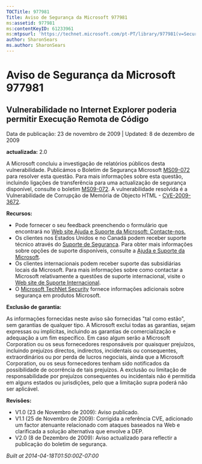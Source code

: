 ```yaml
---
TOCTitle: 977981
Title: Aviso de Segurança da Microsoft 977981
ms:assetid: 977981
ms:contentKeyID: 61233961
ms:mtpsurl: 'https://technet.microsoft.com/pt-PT/library/977981(v=Security.10)'
author: SharonSears
ms.author: SharonSears
---
```


Aviso de Segurança da Microsoft 977981
======================================

Vulnerabilidade no Internet Explorer poderia permitir Execução Remota de Código
-------------------------------------------------------------------------------

Data de publicação: 23 de novembro de 2009 | Updated: 8 de dezembro de 2009

**actualizada:** 2.0

A Microsoft concluiu a investigação de relatórios públicos desta vulnerabilidade. Publicámos o Boletim de Segurança Microsoft [MS09-072](http://go.microsoft.com/fwlink/?linkid=169404) para resolver esta questão. Para mais informações sobre esta questão, incluindo ligações de transferência para uma actualização de segurança disponível, consulte o boletim [MS09-072](http://go.microsoft.com/fwlink/?linkid=169404). A vulnerabilidade resolvida é a Vulnerabilidade de Corrupção de Memória de Objecto HTML - [CVE-2009-3672](http://www.cve.mitre.org/cgi-bin/cvename.cgi?name=cve-2009-3672).

**Recursos:**

-   Pode fornecer o seu feedback preenchendo o formulário que encontrará no [Web site Ajuda e Suporte da Microsoft: Contacte-nos.](https://support.microsoft.com/common/survey.aspx?scid=sw;en;1257&amp;showpage=1&amp;ws=technet&amp;sd=tech)
-   Os clientes nos Estados Unidos e no Canadá podem receber suporte técnico através do [Suporte de Segurança](http://go.microsoft.com/fwlink/?linkid=21131). Para obter mais informações sobre opções de suporte disponíveis, consulte a [Ajuda e Suporte da Microsoft](http://support.microsoft.com/).
-   Os clientes internacionais podem receber suporte das subsidiárias locais da Microsoft. Para mais informações sobre como contactar a Microsoft relativamente a questões de suporte internacional, visite o [Web site de Suporte Internacional](http://go.microsoft.com/fwlink/?linkid=21155).
-   O [Microsoft TechNet Security](http://go.microsoft.com/fwlink/?linkid=21132) fornece informações adicionais sobre segurança em produtos Microsoft.

**Exclusão de garantia:**

As informações fornecidas neste aviso são fornecidas "tal como estão", sem garantias de qualquer tipo. A Microsoft exclui todas as garantias, sejam expressas ou implícitas, incluindo as garantias de comercialização e adequação a um fim específico. Em caso algum serão a Microsoft Corporation ou os seus fornecedores responsáveis por quaisquer prejuízos, incluindo prejuízos directos, indirectos, incidentais ou consequentes, extraordinários ou por perda de lucros negociais, ainda que a Microsoft Corporation, ou os seus fornecedores tenham sido notificados da possibilidade de ocorrência de tais prejuízos. A exclusão ou limitação de responsabilidade por prejuízos consequentes ou incidentais não é permitida em alguns estados ou jurisdições, pelo que a limitação supra poderá não ser aplicável.

**Revisões:**

-   V1.0 (23 de Novembro de 2009): Aviso publicado.
-   V1.1 (25 de Novembro de 2009): Corrigida a referência CVE, adicionado um factor atenuante relacionado com ataques baseados na Web e clarificada a solução alternativa que envolve a DEP.
-   V2.0 (8 de Dezembro de 2009): Aviso actualizado para reflectir a publicação do boletim de segurança.

*Built at 2014-04-18T01:50:00Z-07:00*
